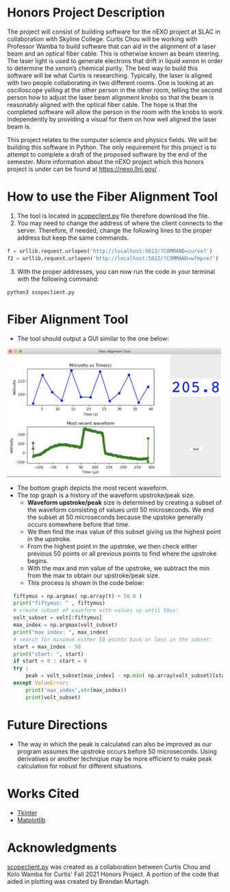 # Honors Project Description
The project will consist of building software for the nEXO project at SLAC in collaboration with Skyline College. Curtis Chou will be working with Professor Wamba to build software that can aid in the alignment of a laser beam and an optical fiber cable. This is otherwise known as beam steering. The laser light is used to generate electrons that drift in liquid xenon in order to determine the xenon’s chemical purity. The best way to build this software will be what Curtis is researching. Typically, the laser is aligned with two people collaborating in two different rooms. One is looking at an oscilloscope yelling at the other person in the other room, telling the second person how to adjust the laser beam alignment knobs so that the beam is reasonably aligned with the optical fiber cable. The hope is that the completed software will allow the person in the room with the knobs to work independently by providing a visual for them on how well aligned the laser beam is.

This project relates to the computer science and physics fields. We will be building this software in Python. The only requirement for this project is to attempt to complete a draft of the proposed software by the end of the semester. More information about the nEXO project which this honors project is under can be found at https://nexo.llnl.gov/ .

# How to use the Fiber Alignment Tool
1. The tool is located in [scopeclient.py](/scopeclient.py) file therefore download the file.
2. You may need to change the address of where the client connects to the server. Therefore, if needed, change the following lines to the proper address but keep the same commands.
```python
f = urllib.request.urlopen('http://localhost:5022/?COMMAND=curve?')
f2 = urllib.request.urlopen('http://localhost:5022/?COMMAND=wfmpre?')
```
3. With the proper addresses, you can now run the code in your terminal with the following command:
```
python3 scopeclient.py
```
# Fiber Alignment Tool
- The tool should output a GUI similar to the one below:
<!-- ![Example GUI](/example_GUI.png) -->
<img src="/example_GUI.png" width="500" height="300">

- The bottom graph depicts the most recent waveform.
- The top graph is a history of the waveform upstroke/peak size.
  - **Waveform upstroke/peak** size is determined by creating a subset of the waveform consisting of values until 50 microseconds. We end the subset at 50 microseconds because the upstoke generally occurs somewhere before that time.
  - We then find the max value of this subset giving us the highest point in the upstroke. 
  - From the highest point in the upstroke, we then check either previous 50 points or all previous points to find where the upstroke begins.
  - With the max and min value of the upstroke, we subtract the min from the max to obtain our upstroke/peak size.
  - This process is shown in the code below:
```python
  fiftymus = np.argmax( np.array(t) > 50.0 )
  print("fiftymus: " , fiftymus)
  # create subset of waveform with values up until 50us:
  volt_subset = volt[:fiftymus]
  max_index = np.argmax(volt_subset)
  print("max index: ", max_index)
  # search for minimum either 50 points back or less in the subset:
  start = max_index - 50
  print("start: ", start)
  if start < 0 : start = 0
  try :
      peak = volt_subset[max_index] - np.min( np.array(volt_subset)[start:max_index] )
  except ValueError:
      print('max_index',str(max_index))
      print(volt_subset)
```

# Future Directions
- The way in which the peak is calculated can also be improved as our program assumes the upstroke occurs before 50 microseconds. Using derivatives or another technqiue may be more efficient to make peak calculation for robust for different situations. 

# Works Cited
- [Tkinter](https://docs.python.org/3/library/tk.html)
- [Matplotlib](https://matplotlib.org/3.4.3/contents.html)
# Acknowledgments 
[scopeclient.py](/scopeclient.py) was created as a collaboration between Curtis Chou and Kolo Wamba for Curtis' Fall 2021 Honors Project. A portion of the code that aided in plotting was created by Brendan Murtagh.
